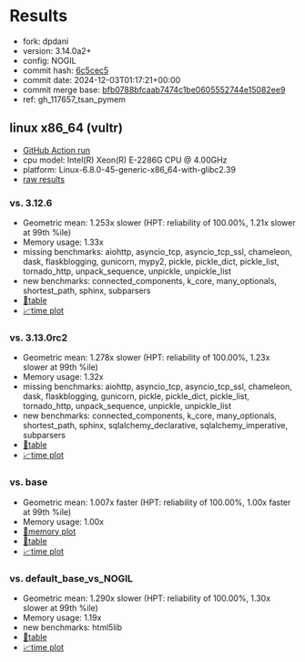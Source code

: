 # Results

- fork: dpdani
- version: 3.14.0a2+
- config: NOGIL
- commit hash: [6c5cec5](https://github.com/dpdani/cpython/commit/6c5cec5)
- commit date: 2024-12-03T01:17:21+00:00
- commit merge base: [bfb0788bfcaab7474c1be0605552744e15082ee9](https://github.com/dpdani/cpython/commit/bfb0788bfcaab7474c1be0605552744e15082ee9)
- ref: gh_117657_tsan_pymem

## linux x86_64 (vultr)

- [GitHub Action run](https://github.com/facebookexperimental/free-threading-benchmarking/actions/runs/12131069383)
- cpu model: Intel(R) Xeon(R) E-2286G CPU @ 4.00GHz
- platform: Linux-6.8.0-45-generic-x86_64-with-glibc2.39
- [raw results](bm-20241203-vultr-x86_64-dpdani-gh_117657_tsan_pymem-3.14.0a2%2B-6c5cec5.json)

### vs. 3.12.6

- Geometric mean: 1.253x slower (HPT: reliability of 100.00%, 1.21x slower at 99th %ile)
- Memory usage: 1.33x
- missing benchmarks: aiohttp, asyncio_tcp, asyncio_tcp_ssl, chameleon, dask, flaskblogging, gunicorn, mypy2, pickle, pickle_dict, pickle_list, tornado_http, unpack_sequence, unpickle, unpickle_list
- new benchmarks: connected_components, k_core, many_optionals, shortest_path, sphinx, subparsers
- [📄table](bm-20241203-vultr-x86_64-dpdani-gh_117657_tsan_pymem-3.14.0a2%2B-6c5cec5-vs-3.12.6.md)
- [📈time plot](bm-20241203-vultr-x86_64-dpdani-gh_117657_tsan_pymem-3.14.0a2%2B-6c5cec5-vs-3.12.6.svg)

### vs. 3.13.0rc2

- Geometric mean: 1.278x slower (HPT: reliability of 100.00%, 1.23x slower at 99th %ile)
- Memory usage: 1.32x
- missing benchmarks: aiohttp, asyncio_tcp, asyncio_tcp_ssl, chameleon, dask, flaskblogging, gunicorn, pickle, pickle_dict, pickle_list, tornado_http, unpack_sequence, unpickle, unpickle_list
- new benchmarks: connected_components, k_core, many_optionals, shortest_path, sphinx, sqlalchemy_declarative, sqlalchemy_imperative, subparsers
- [📄table](bm-20241203-vultr-x86_64-dpdani-gh_117657_tsan_pymem-3.14.0a2%2B-6c5cec5-vs-3.13.0rc2.md)
- [📈time plot](bm-20241203-vultr-x86_64-dpdani-gh_117657_tsan_pymem-3.14.0a2%2B-6c5cec5-vs-3.13.0rc2.svg)

### vs. base

- Geometric mean: 1.007x faster (HPT: reliability of 100.00%, 1.00x faster at 99th %ile)
- Memory usage: 1.00x
- [🧠memory plot](bm-20241203-vultr-x86_64-dpdani-gh_117657_tsan_pymem-3.14.0a2%2B-6c5cec5-vs-base-mem.svg)
- [📄table](bm-20241203-vultr-x86_64-dpdani-gh_117657_tsan_pymem-3.14.0a2%2B-6c5cec5-vs-base.md)
- [📈time plot](bm-20241203-vultr-x86_64-dpdani-gh_117657_tsan_pymem-3.14.0a2%2B-6c5cec5-vs-base.svg)

### vs. default_base_vs_NOGIL

- Geometric mean: 1.290x slower (HPT: reliability of 100.00%, 1.30x slower at 99th %ile)
- Memory usage: 1.19x
- new benchmarks: html5lib
- [📄table](bm-20241203-vultr-x86_64-dpdani-gh_117657_tsan_pymem-3.14.0a2%2B-6c5cec5-vs-default_base_vs_NOGIL.md)
- [📈time plot](bm-20241203-vultr-x86_64-dpdani-gh_117657_tsan_pymem-3.14.0a2%2B-6c5cec5-vs-default_base_vs_NOGIL.svg)

